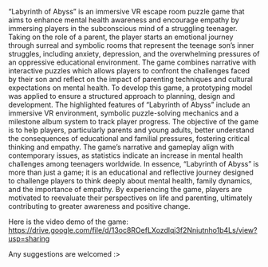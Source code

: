 “Labyrinth of Abyss” is an immersive VR escape room puzzle game that aims to enhance mental health awareness and encourage empathy by immersing players in the subconscious mind of a struggling teenager. Taking on the role of a parent, the player starts an emotional journey through surreal and symbolic rooms that represent the teenage son’s inner struggles, including anxiety, depression, and the overwhelming pressures of an oppressive educational environment. The game combines narrative with interactive puzzles which allows players to confront the challenges faced by their son and reflect on the impact of parenting techniques and cultural expectations on mental health. To develop this game, a prototyping model was applied to ensure a structured approach to planning, design and development. The highlighted features of “Labyrinth of Abyss” include an immersive VR environment, symbolic puzzle-solving mechanics and a milestone album system to track player progress. The objective of the game is to help players, particularly parents and young adults, better understand the consequences of educational and familial pressures, fostering critical thinking and empathy. The game’s narrative and gameplay align with contemporary issues, as statistics indicate an increase in mental health challenges among teenagers worldwide. In essence, “Labyrinth of Abyss” is more than just a game; it is an educational and reflective journey designed to challenge players to think deeply about mental health, family dynamics, and the importance of empathy. By experiencing the game, players are motivated to reevaluate their perspectives on life and parenting, ultimately contributing to greater awareness and positive change.

Here is the video demo of the game:
https://drive.google.com/file/d/13oc8ROefLXozdlqj3f2Nniutnho1b4Ls/view?usp=sharing

Any suggestions are welcomed :>

